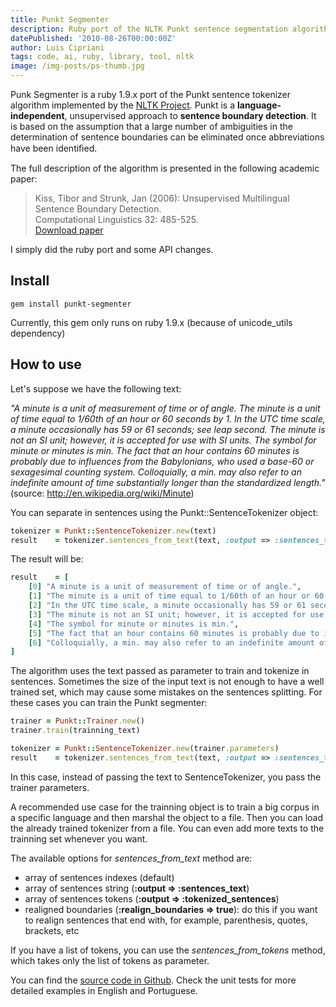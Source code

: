 ```yaml
---
title: Punkt Segmenter
description: Ruby port of the NLTK Punkt sentence segmentation algorithm.
datePublished: '2010-08-26T00:00:00Z'
author: Luis Cipriani
tags: code, ai, ruby, library, tool, nltk
image: /img-posts/ps-thumb.jpg
---
```


Punk Segmenter is a ruby 1.9.x port of the Punkt sentence tokenizer algorithm implemented by the [NLTK Project](http://www.nltk.org). Punkt is a **language-independent**, unsupervised approach to **sentence boundary detection**. It is based on the assumption that a large number of ambiguities in the determination of sentence boundaries can be eliminated once abbreviations have been identiﬁed.

The full description of the algorithm is presented in the following academic paper:

> Kiss, Tibor and Strunk, Jan (2006): Unsupervised Multilingual Sentence Boundary Detection.  
> Computational Linguistics 32: 485-525.  
> [Download paper](http://citeseerx.ist.psu.edu/viewdoc/download?doi=10.1.1.85.5017&rep=rep1&type=pdf)

I simply did the ruby port and some API changes.

## Install

    gem install punkt-segmenter

Currently, this gem only runs on ruby 1.9.x (because of unicode_utils dependency)

## How to use

Let's suppose we have the following text:

_"A minute is a unit of measurement of time or of angle. The minute is a unit of time equal to 1/60th of an hour or 60 seconds by 1. In the UTC time scale, a minute occasionally has 59 or 61 seconds; see leap second. The minute is not an SI unit; however, it is accepted for use with SI units. The symbol for minute or minutes is min. The fact that an hour contains 60 minutes is probably due to influences from the Babylonians, who used a base-60 or sexagesimal counting system. Colloquially, a min. may also refer to an indefinite amount of time substantially longer than the standardized length."_ (source: http://en.wikipedia.org/wiki/Minute)

You can separate in sentences using the Punkt::SentenceTokenizer object:

```ruby
tokenizer = Punkt::SentenceTokenizer.new(text)
result    = tokenizer.sentences_from_text(text, :output => :sentences_text)
```

The result will be:

```ruby
result    = [
	[0] "A minute is a unit of measurement of time or of angle.",
	[1] "The minute is a unit of time equal to 1/60th of an hour or 60 seconds by 1.",
	[2] "In the UTC time scale, a minute occasionally has 59 or 61 seconds; see leap second.",
	[3] "The minute is not an SI unit; however, it is accepted for use with SI units.",
	[4] "The symbol for minute or minutes is min.",
	[5] "The fact that an hour contains 60 minutes is probably due to influences from the Babylonians, who used a base-60 or sexagesimal counting system.",
	[6] "Colloquially, a min. may also refer to an indefinite amount of time substantially longer than the standardized length."
]
```

The algorithm uses the text passed as parameter to train and tokenize in sentences. Sometimes the size of the input text is not enough to have a well trained set, which may cause some mistakes on the sentences splitting. For these cases you can train the Punkt segmenter:

```ruby
trainer = Punkt::Trainer.new()
trainer.train(trainning_text)

tokenizer = Punkt::SentenceTokenizer.new(trainer.parameters)
result    = tokenizer.sentences_from_text(text, :output => :sentences_text)
```

In this case, instead of passing the text to SentenceTokenizer, you pass the trainer parameters.

A recommended use case for the trainning object is to train a big corpus in a specific language and then marshal the object to a file. Then you can load the already trained tokenizer from a file. You can even add more texts to the trainning set whenever you want.

The available options for _sentences_from_text_ method are:

- array of sentences indexes (default)
- array of sentences string (**:output => :sentences_text**)
- array of sentences tokens (**:output => :tokenized_sentences**)
- realigned boundaries (**:realign_boundaries => true**): do this if you want to realign sentences that end with, for example, parenthesis, quotes, brackets, etc

If you have a list of tokens, you can use the _sentences_from_tokens_ method, which takes only the list of tokens as parameter.

You can find the [source code in Github](https://github.com/lfcipriani/punkt-segmenter). Check the unit tests for more detailed examples in English and Portuguese.
